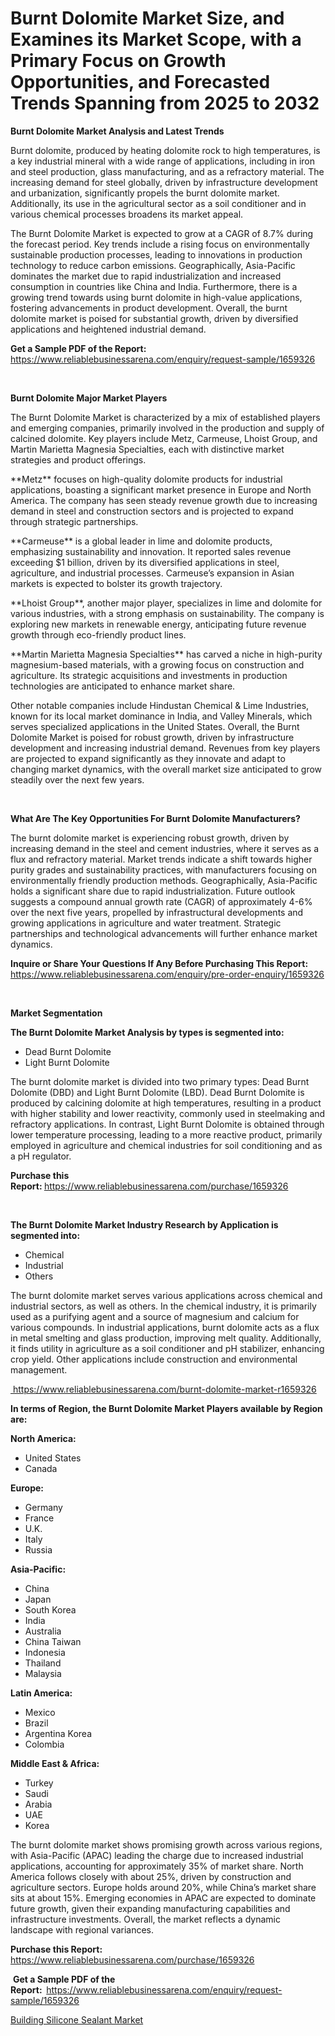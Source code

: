 <p><h1>Burnt Dolomite Market Size, and Examines its Market Scope, with a Primary Focus on Growth Opportunities, and Forecasted Trends Spanning from 2025 to 2032</h1></p><p><strong>Burnt Dolomite Market Analysis and Latest Trends</strong></p>
<p><p>Burnt dolomite, produced by heating dolomite rock to high temperatures, is a key industrial mineral with a wide range of applications, including in iron and steel production, glass manufacturing, and as a refractory material. The increasing demand for steel globally, driven by infrastructure development and urbanization, significantly propels the burnt dolomite market. Additionally, its use in the agricultural sector as a soil conditioner and in various chemical processes broadens its market appeal.</p><p>The Burnt Dolomite Market is expected to grow at a CAGR of 8.7% during the forecast period. Key trends include a rising focus on environmentally sustainable production processes, leading to innovations in production technology to reduce carbon emissions. Geographically, Asia-Pacific dominates the market due to rapid industrialization and increased consumption in countries like China and India. Furthermore, there is a growing trend towards using burnt dolomite in high-value applications, fostering advancements in product development. Overall, the burnt dolomite market is poised for substantial growth, driven by diversified applications and heightened industrial demand.</p></p>
<p><strong>Get a Sample PDF of the Report:&nbsp;</strong> <a href="https://www.reliablebusinessarena.com/enquiry/request-sample/1659326?utm_campaign=2133&utm_medium=2&utm_source=Github&utm_content=ia&utm_term=31032025&utm_id=burnt-dolomite">https://www.reliablebusinessarena.com/enquiry/request-sample/1659326</a></p>
<p>&nbsp;</p>
<p><strong>Burnt Dolomite Major Market Players</strong></p>
<p><p>The Burnt Dolomite Market is characterized by a mix of established players and emerging companies, primarily involved in the production and supply of calcined dolomite. Key players include Metz, Carmeuse, Lhoist Group, and Martin Marietta Magnesia Specialties, each with distinctive market strategies and product offerings.</p><p>**Metz** focuses on high-quality dolomite products for industrial applications, boasting a significant market presence in Europe and North America. The company has seen steady revenue growth due to increasing demand in steel and construction sectors and is projected to expand through strategic partnerships.</p><p>**Carmeuse** is a global leader in lime and dolomite products, emphasizing sustainability and innovation. It reported sales revenue exceeding $1 billion, driven by its diversified applications in steel, agriculture, and industrial processes. Carmeuse’s expansion in Asian markets is expected to bolster its growth trajectory.</p><p>**Lhoist Group**, another major player, specializes in lime and dolomite for various industries, with a strong emphasis on sustainability. The company is exploring new markets in renewable energy, anticipating future revenue growth through eco-friendly product lines.</p><p>**Martin Marietta Magnesia Specialties** has carved a niche in high-purity magnesium-based materials, with a growing focus on construction and agriculture. Its strategic acquisitions and investments in production technologies are anticipated to enhance market share.</p><p>Other notable companies include Hindustan Chemical & Lime Industries, known for its local market dominance in India, and Valley Minerals, which serves specialized applications in the United States. Overall, the Burnt Dolomite Market is poised for robust growth, driven by infrastructure development and increasing industrial demand. Revenues from key players are projected to expand significantly as they innovate and adapt to changing market dynamics, with the overall market size anticipated to grow steadily over the next few years.</p></p>
<p>&nbsp;</p>
<p><strong>What Are The Key Opportunities For Burnt Dolomite Manufacturers?</strong></p>
<p><p>The burnt dolomite market is experiencing robust growth, driven by increasing demand in the steel and cement industries, where it serves as a flux and refractory material. Market trends indicate a shift towards higher purity grades and sustainability practices, with manufacturers focusing on environmentally friendly production methods. Geographically, Asia-Pacific holds a significant share due to rapid industrialization. Future outlook suggests a compound annual growth rate (CAGR) of approximately 4-6% over the next five years, propelled by infrastructural developments and growing applications in agriculture and water treatment. Strategic partnerships and technological advancements will further enhance market dynamics.</p></p>
<p><strong>Inquire or Share Your Questions If Any Before Purchasing This Report:</strong> <a href="https://www.reliablebusinessarena.com/enquiry/pre-order-enquiry/1659326?utm_campaign=2133&utm_medium=2&utm_source=Github&utm_content=ia&utm_term=31032025&utm_id=burnt-dolomite">https://www.reliablebusinessarena.com/enquiry/pre-order-enquiry/1659326</a></p>
<p>&nbsp;</p>
<p><strong>Market Segmentation</strong></p>
<p><strong>The Burnt Dolomite Market Analysis by types is segmented into:</strong></p>
<p><ul><li>Dead Burnt Dolomite</li><li>Light Burnt Dolomite</li></ul></p>
<p><p>The burnt dolomite market is divided into two primary types: Dead Burnt Dolomite (DBD) and Light Burnt Dolomite (LBD). Dead Burnt Dolomite is produced by calcining dolomite at high temperatures, resulting in a product with higher stability and lower reactivity, commonly used in steelmaking and refractory applications. In contrast, Light Burnt Dolomite is obtained through lower temperature processing, leading to a more reactive product, primarily employed in agriculture and chemical industries for soil conditioning and as a pH regulator.</p></p>
<p><strong>Purchase this Report:&nbsp;</strong><a href="https://www.reliablebusinessarena.com/purchase/1659326?utm_campaign=2133&utm_medium=2&utm_source=Github&utm_content=ia&utm_term=31032025&utm_id=burnt-dolomite">https://www.reliablebusinessarena.com/purchase/1659326</a></p>
<p>&nbsp;</p>
<p><strong>The Burnt Dolomite Market Industry Research by Application is segmented into:</strong></p>
<p><ul><li>Chemical</li><li>Industrial</li><li>Others</li></ul></p>
<p><p>The burnt dolomite market serves various applications across chemical and industrial sectors, as well as others. In the chemical industry, it is primarily used as a purifying agent and a source of magnesium and calcium for various compounds. In industrial applications, burnt dolomite acts as a flux in metal smelting and glass production, improving melt quality. Additionally, it finds utility in agriculture as a soil conditioner and pH stabilizer, enhancing crop yield. Other applications include construction and environmental management.</p></p>
<p><a href="https://www.reliablebusinessarena.com/burnt-dolomite-market-r1659326?utm_campaign=2133&utm_medium=2&utm_source=Github&utm_content=ia&utm_term=31032025&utm_id=burnt-dolomite">&nbsp;https://www.reliablebusinessarena.com/burnt-dolomite-market-r1659326</a></p>
<p><strong>In terms of Region, the Burnt Dolomite Market Players available by Region are:</strong></p>
<p>
    <p> <strong> North America: </strong>
        <ul>
            <li>United States</li>
            <li>Canada</li>
        </ul>
        </p> 
    <p> <strong> Europe: </strong>
        <ul>
            <li>Germany</li>
            <li>France</li>
            <li>U.K.</li>
            <li>Italy</li>
            <li>Russia</li>
        </ul>
        </p> 
    <p> <strong> Asia-Pacific: </strong>
        <ul>
            <li>China</li>
            <li>Japan</li>
            <li>South Korea</li>
            <li>India</li>
            <li>Australia</li>
            <li>China Taiwan</li>
            <li>Indonesia</li>
            <li>Thailand</li>
            <li>Malaysia</li>
        </ul>
        </p> 
    <p> <strong> Latin America: </strong>
        <ul>
            <li>Mexico</li>
            <li>Brazil</li>
            <li>Argentina Korea</li>
            <li>Colombia</li>
        </ul>
        </p> 
    <p> <strong> Middle East & Africa: </strong>
        <ul>
            <li>Turkey</li>
            <li>Saudi</li>
            <li>Arabia</li>
            <li>UAE</li>
            <li>Korea</li>
        </ul>
    </p>
    </p>
<p><p>The burnt dolomite market shows promising growth across various regions, with Asia-Pacific (APAC) leading the charge due to increased industrial applications, accounting for approximately 35% of market share. North America follows closely with about 25%, driven by construction and agriculture sectors. Europe holds around 20%, while China’s market share sits at about 15%. Emerging economies in APAC are expected to dominate future growth, given their expanding manufacturing capabilities and infrastructure investments. Overall, the market reflects a dynamic landscape with regional variances.</p></p>
<p><strong>Purchase this Report: </strong><a href="https://www.reliablebusinessarena.com/purchase/1659326?utm_campaign=2133&utm_medium=2&utm_source=Github&utm_content=ia&utm_term=31032025&utm_id=burnt-dolomite">https://www.reliablebusinessarena.com/purchase/1659326</a></p>
<p>&nbsp;<strong>Get a Sample PDF of the Report:&nbsp;&nbsp;</strong><a href="https://www.reliablebusinessarena.com/enquiry/request-sample/1659326?utm_campaign=2133&utm_medium=2&utm_source=Github&utm_content=ia&utm_term=31032025&utm_id=burnt-dolomite">https://www.reliablebusinessarena.com/enquiry/request-sample/1659326</a></p>
<p><strong></strong></p>
<p><p><a href="https://github.com/JakirUddin651/Market-Research-Report-List-2/blob/main/building-silicone-sealant-market.md?utm_campaign=2133&utm_medium=2&utm_source=Github&utm_content=ia&utm_term=31032025&utm_id=burnt-dolomite">Building Silicone Sealant Market</a></p></p>